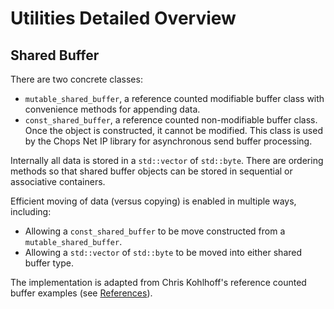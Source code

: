 # Utilities Detailed Overview

## Shared Buffer

There are two concrete classes:
- `mutable_shared_buffer`, a reference counted modifiable buffer class with convenience methods for appending data.
- `const_shared_buffer`, a reference counted non-modifiable buffer class. Once the object is constructed, it cannot be modified. This class is used by the Chops Net IP library for asynchronous send buffer processing.

Internally all data is stored in a `std::vector` of `std::byte`. There are ordering methods so that shared buffer objects can be stored in sequential or associative containers.

Efficient moving of data (versus copying) is enabled in multiple ways, including:
- Allowing a `const_shared_buffer` to be move constructed from a `mutable_shared_buffer`.
- Allowing a `std::vector` of `std::byte` to be moved into either shared buffer type.

The implementation is adapted from Chris Kohlhoff's reference counted buffer examples (see [References](references.md)). 



